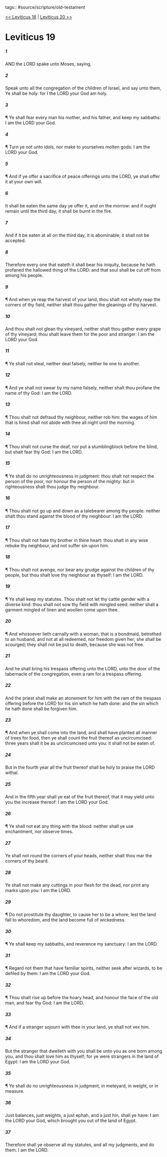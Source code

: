 tags:: #source/scripture/old-testament

[<< Leviticus 18](/Old_Testament/03_Leviticus/Leviticus_18.md) | [Leviticus 20 >>](/Old_Testament/03_Leviticus/Leviticus_20.md)

# Leviticus 19

##### 1

AND the LORD spake unto Moses, saying,

##### 2

Speak unto all the congregation of the children of Israel, and say unto them, Ye shall be holy: for I the LORD your God am holy.

##### 3

¶ Ye shall fear every man his mother, and his father, and keep my sabbaths: I am the LORD your God.

##### 4

¶ Turn ye not unto idols, nor make to yourselves molten gods: I am the LORD your God.

##### 5

¶ And if ye offer a sacrifice of peace offerings unto the LORD, ye shall offer it at your own will.

##### 6

It shall be eaten the same day ye offer it, and on the morrow: and if ought remain until the third day, it shall be burnt in the fire.

##### 7

And if it be eaten at all on the third day, it is abominable; it shall not be accepted.

##### 8

Therefore every one that eateth it shall bear his iniquity, because he hath profaned the hallowed thing of the LORD: and that soul shall be cut off from among his people.

##### 9

¶ And when ye reap the harvest of your land, thou shalt not wholly reap the corners of thy field, neither shalt thou gather the gleanings of thy harvest.

##### 10

And thou shalt not glean thy vineyard, neither shalt thou gather every grape of thy vineyard; thou shalt leave them for the poor and stranger: I am the LORD your God.

##### 11

¶ Ye shall not steal, neither deal falsely, neither lie one to another.

##### 12

¶ And ye shall not swear by my name falsely, neither shalt thou profane the name of thy God: I am the LORD.

##### 13

¶ Thou shalt not defraud thy neighbour, neither rob him: the wages of him that is hired shall not abide with thee all night until the morning.

##### 14

¶ Thou shalt not curse the deaf, nor put a stumblingblock before the blind, but shalt fear thy God: I am the LORD.

##### 15

¶ Ye shall do no unrighteousness in judgment: thou shalt not respect the person of the poor, nor honour the person of the mighty: but in righteousness shalt thou judge thy neighbour.

##### 16

¶ Thou shalt not go up and down as a talebearer among thy people: neither shalt thou stand against the blood of thy neighbour: I am the LORD.

##### 17

¶ Thou shalt not hate thy brother in thine heart: thou shalt in any wise rebuke thy neighbour, and not suffer sin upon him.

##### 18

¶ Thou shalt not avenge, nor bear any grudge against the children of thy people, but thou shalt love thy neighbour as thyself: I am the LORD.

##### 19

¶ Ye shall keep my statutes. Thou shalt not let thy cattle gender with a diverse kind: thou shalt not sow thy field with mingled seed: neither shall a garment mingled of linen and woollen come upon thee.

##### 20

¶ And whosoever lieth carnally with a woman, that is a bondmaid, betrothed to an husband, and not at all redeemed, nor freedom given her; she shall be scourged; they shall not be put to death, because she was not free.

##### 21

And he shall bring his trespass offering unto the LORD, unto the door of the tabernacle of the congregation, even a ram for a trespass offering.

##### 22

And the priest shall make an atonement for him with the ram of the trespass offering before the LORD for his sin which he hath done: and the sin which he hath done shall be forgiven him.

##### 23

¶ And when ye shall come into the land, and shall have planted all manner of trees for food, then ye shall count the fruit thereof as uncircumcised: three years shall it be as uncircumcised unto you: it shall not be eaten of.

##### 24

But in the fourth year all the fruit thereof shall be holy to praise the LORD withal.

##### 25

And in the fifth year shall ye eat of the fruit thereof, that it may yield unto you the increase thereof: I am the LORD your God.

##### 26

¶ Ye shall not eat any thing with the blood: neither shall ye use enchantment, nor observe times.

##### 27

Ye shall not round the corners of your heads, neither shalt thou mar the corners of thy beard.

##### 28

Ye shall not make any cuttings in your flesh for the dead, nor print any marks upon you: I am the LORD.

##### 29

¶ Do not prostitute thy daughter, to cause her to be a whore; lest the land fall to whoredom, and the land become full of wickedness.

##### 30

¶ Ye shall keep my sabbaths, and reverence my sanctuary: I am the LORD.

##### 31

¶ Regard not them that have familiar spirits, neither seek after wizards, to be defiled by them: I am the LORD your God.

##### 32

¶ Thou shalt rise up before the hoary head, and honour the face of the old man, and fear thy God: I am the LORD.

##### 33

¶ And if a stranger sojourn with thee in your land, ye shall not vex him.

##### 34

But the stranger that dwelleth with you shall be unto you as one born among you, and thou shalt love him as thyself; for ye were strangers in the land of Egypt: I am the LORD your God.

##### 35

¶ Ye shall do no unrighteousness in judgment, in meteyard, in weight, or in measure.

##### 36

Just balances, just weights, a just ephah, and a just hin, shall ye have: I am the LORD your God, which brought you out of the land of Egypt.

##### 37

Therefore shall ye observe all my statutes, and all my judgments, and do them: I am the LORD.
